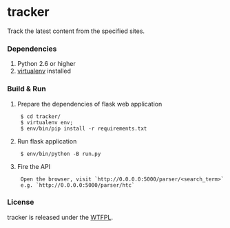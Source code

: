 # tracker
Track the latest content from the specified sites.

### Dependencies
1. Python 2.6 or higher
2. [virtualenv](http://virtualenv.readthedocs.org/en/latest/virtualenv.html#installation) installed

### Build & Run

1. Prepare the dependencies of flask web application

		$ cd tracker/
		$ virtualenv env; 
		$ env/bin/pip install -r requirements.txt

2. Run flask application

		$ env/bin/python -B run.py

3. Fire the API

		Open the browser, visit `http://0.0.0.0:5000/parser/<search_term>`
		e.g. `http://0.0.0.0:5000/parser/htc`

### License
tracker is released under the [WTFPL](http://en.wikipedia.org/wiki/WTFPL).
